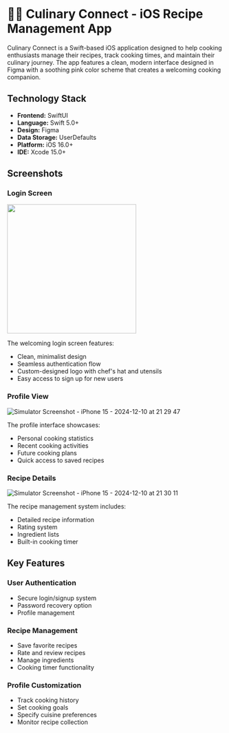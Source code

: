 # 🧑‍🍳  Culinary Connect - iOS Recipe Management App

Culinary Connect is a Swift-based iOS application designed to help cooking enthusiasts manage their recipes, track cooking times, and maintain their culinary journey. The app features a clean, modern interface designed in Figma with a soothing pink color scheme that creates a welcoming cooking companion.

## Technology Stack

- **Frontend:** SwiftUI
- **Language:** Swift 5.0+
- **Design:** Figma
- **Data Storage:** UserDefaults
- **Platform:** iOS 16.0+
- **IDE:** Xcode 15.0+

## Screenshots

### Login Screen

<img src="https://github.com/user-attachments/assets/d26a9111-a354-433d-ac40-010035cfa544" width="300">


The welcoming login screen features:
- Clean, minimalist design
- Seamless authentication flow
- Custom-designed logo with chef's hat and utensils
- Easy access to sign up for new users

### Profile View

![Simulator Screenshot - iPhone 15 - 2024-12-10 at 21 29 47](https://github.com/user-attachments/assets/5e8487ac-f3df-4d83-8948-599efda110c8)

The profile interface showcases:
- Personal cooking statistics
- Recent cooking activities
- Future cooking plans
- Quick access to saved recipes

### Recipe Details

![Simulator Screenshot - iPhone 15 - 2024-12-10 at 21 30 11](https://github.com/user-attachments/assets/85ede8c5-ad44-4d9d-83eb-27e53aec7922)


The recipe management system includes:
- Detailed recipe information
- Rating system
- Ingredient lists
- Built-in cooking timer

## Key Features

### User Authentication
- Secure login/signup system
- Password recovery option
- Profile management

### Recipe Management
- Save favorite recipes
- Rate and review recipes
- Manage ingredients
- Cooking timer functionality

### Profile Customization
- Track cooking history
- Set cooking goals
- Specify cuisine preferences
- Monitor recipe collection

